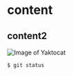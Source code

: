 # content
## content2

![Image of Yaktocat](https://octodex.github.com/images/yaktocat.png)


```
$ git status
```
